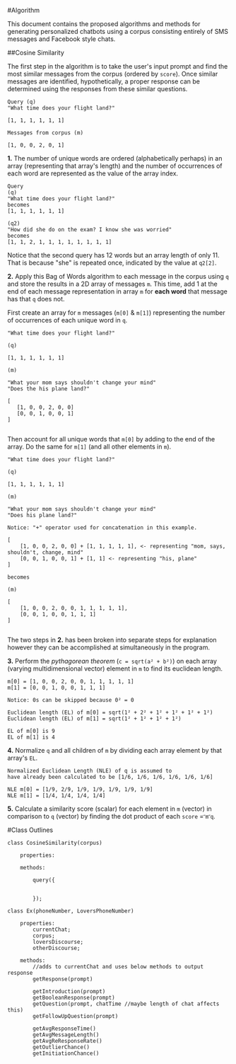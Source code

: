 #Algorithm

This document contains the proposed algorithms and methods for generating personalized chatbots using a corpus consisting entirely of SMS messages and Facebook style chats. 

##Cosine Similarity

The first step in the algorithm is to take the user's input prompt and find the most similar messages from the corpus (ordered by `score`). Once similar messages are identified, hypothetically, a proper response can be determined using the responses from these similar questions.

```
Query (q)
"What time does your flight land?"

[1, 1, 1, 1, 1, 1]

Messages from corpus (m)

[1, 0, 0, 2, 0, 1]

```

__1.__ The number of unique words are ordered (alphabetically perhaps) in an array (representing that array's length) and the number of occurrences of each word are represented as the value of the array index. 

```
Query 
(q)
"What time does your flight land?" 
becomes 
[1, 1, 1, 1, 1, 1]

(q2)
"How did she do on the exam? I know she was worried" 
becomes
[1, 1, 2, 1, 1, 1, 1, 1, 1, 1, 1]
```
Notice that the second query has 12 words but an array length of only 11. That is because "she" is repeated once, indicated by the value at `q2[2]`.

 __2.__ Apply this Bag of Words algorithm to each message in the corpus using `q` and store the results in a 2D array of messages `m`. This time, add 1 at the end of each message representation in array `m` for __each word__ that message has that `q` does not.
 
First create an array for `m` messages (`m[0]` & `m[1]`) representing the number of occurrences of each unique word in `q`.
 
 ```
"What time does your flight land?"
 
(q)
 
 [1, 1, 1, 1, 1, 1]
 
(m)

"What your mom says shouldn't change your mind"
"Does the his plane land?"

 [
 	[1, 0, 0, 2, 0, 0]
 	[0, 0, 1, 0, 0, 1]
 ]
 
 
 ```
 
 Then account for all unique words that `m[0]` by adding to the end of the array. Do the same for `m[1]` (and all other elements in `m`).
 
```
"What time does your flight land?"

(q)

[1, 1, 1, 1, 1, 1]

(m)

"What your mom says shouldn't change your mind"
"Does his plane land?"

Notice: "+" operator used for concatenation in this example.

[
	[1, 0, 0, 2, 0, 0] + [1, 1, 1, 1, 1], <- representing "mom, says, shouldn't, change, mind"
	[0, 0, 1, 0, 0, 1] + [1, 1] <- representing "his, plane"
]

becomes 

(m)

[
	[1, 0, 0, 2, 0, 0, 1, 1, 1, 1, 1],
	[0, 0, 1, 0, 0, 1, 1, 1]
]


```
 
The two steps in __2.__ has been broken into separate steps for explanation however they can be accomplished at simultaneously in the program.

__3.__ Perform the _pythagorean theorem_ (`c = sqrt(a² + b²)`) on each array (varying multidimensional vector) element in `m` to find its euclidean length.


```
m[0] = [1, 0, 0, 2, 0, 0, 1, 1, 1, 1, 1]
m[1] = [0, 0, 1, 0, 0, 1, 1, 1]

Notice: 0s can be skipped because 0² = 0

Euclidean length (EL) of m[0] = sqrt(1² + 2² + 1² + 1² + 1² + 1²)
Euclidean length (EL) of m[1] = sqrt(1² + 1² + 1² + 1²)

EL of m[0] is 9
EL of m[1] is 4

```

__4.__ Normalize `q` and all children of `m` by dividing each array element by that array's `EL`.

```
Normalized Euclidean Length (NLE) of q is assumed to 
have already been calculated to be [1/6, 1/6, 1/6, 1/6, 1/6, 1/6]

NLE m[0] = [1/9, 2/9, 1/9, 1/9, 1/9, 1/9, 1/9]
NLE m[1] = [1/4, 1/4, 1/4, 1/4]

```

__5.__ Calculate a similarity score (scalar) for each element in `m` (vector) in comparison to `q` (vector) by finding the dot product of each `score` = `⃗m` `⃗q`.

 
 
#Class Outlines

```
class CosineSimilarity(corpus)

	properties:
	
	methods:
	
		query({
		
		
		});

```

```
class Ex(phoneNumber, LoversPhoneNumber)

	properties:
		currentChat;
		corpus;
		loversDiscourse;
		otherDiscourse;
	
	methods:
		//adds to currentChat and uses below methods to output response
		getResponse(prompt) 		
		
		getIntroduction(prompt)
		getBooleanResponse(prompt)		
		getQuestion(prompt, chatTime //maybe length of chat affects this) 
		getFollowUpQuestion(prompt)
		
		getAvgResponseTime()
		getAvgMessageLength()
		getAvgReResponseRate()
		getOutlierChance()
		getInitiationChance()

```